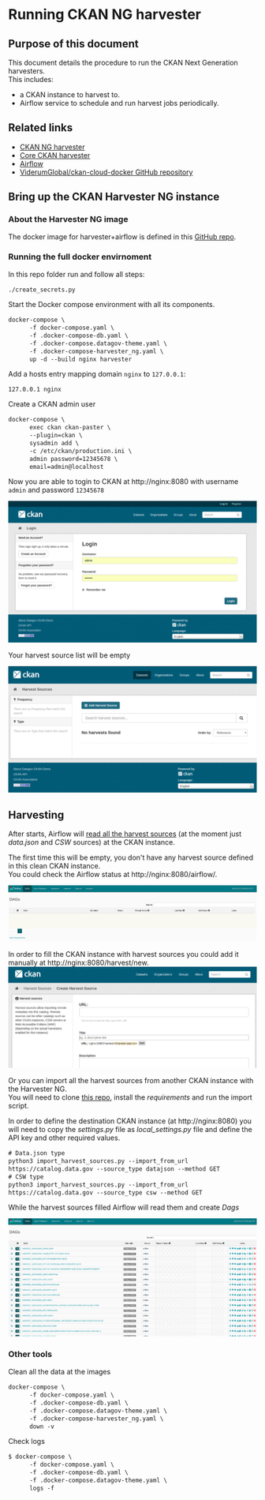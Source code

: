 # Running CKAN NG harvester

## Purpose of this document

This document details the procedure to run the CKAN Next Generation harvesters.  
This includes:
 - a CKAN instance to harvest to.
 - Airflow service to schedule and run harvest jobs periodically.

## Related links

- [CKAN NG harvester](https://gitlab.com/datopian/ckan-ng-harvest)
- [Core CKAN harvester](https://pypi.org/project/ckan-harvester/)
- [Airflow](https://airflow.apache.org/)
- [ViderumGlobal/ckan-cloud-docker GitHub repository](https://github.com/ViderumGlobal/ckan-cloud-docker)

## Bring up the CKAN Harvester NG instance

### About the Harvester NG image

The docker image for harvester+airflow is defined in this [GitHub repo](https://gitlab.com/datopian/ckan-ng-harvest).  

### Running the full docker envirnoment

In this repo folder run and follow all steps:

```
./create_secrets.py
```

Start the Docker compose environment with all its components.

```
docker-compose \
      -f docker-compose.yaml \
      -f .docker-compose-db.yaml \
      -f .docker-compose.datagov-theme.yaml \
      -f .docker-compose-harvester_ng.yaml \
      up -d --build nginx harvester
```

Add a hosts entry mapping domain `nginx` to `127.0.0.1`:

```
127.0.0.1 nginx
```

Create a CKAN admin user

```
docker-compose \
      exec ckan ckan-paster \
      --plugin=ckan \
      sysadmin add \
      -c /etc/ckan/production.ini \
      admin password=12345678 \
      email=admin@localhost
```

Now you are able to togin to CKAN at http://nginx:8080 with username `admin` and password `12345678`

![ckan](docs/imgs/ckan-ready.png)

Your harvest source list will be empty

![harvest empty](docs/imgs/harvest-sources-empty.png)

## Harvesting

After starts, Airflow will [read all the harvest sources](https://gitlab.com/datopian/ckan-ng-harvest/blob/develop/automate-tasks/airflow/dags/harvest_with_airflow.py) (at the moment just _data.json_ and _CSW_ sources) at the CKAN instance.  

The first time this will be empty, you don't have any harvest source defined in this clean CKAN instance.  
You could check the Airflow status at http://nginx:8080/airflow/.  

![ckan](docs/imgs/airflow-ready.png)

In order to fill the CKAN instance with harvest sources you could add it manually at http://nginx:8080/harvest/new.  
![ckan](docs/imgs/new-harvest-source.png)

Or you can import all the harvest sources from another CKAN instance with the Harvester NG.  
You will need to clone [this repo](https://gitlab.com/datopian/ckan-ng-harvest/blob/develop/automate-tasks/airflow/dags/harvest_with_airflow.py), install the _requirements_ and run the import script.  

In order to define the destination CKAN instance (at http://nginx:8080) you will need to copy the _settings.py_ file as _local_settings.py_ file and define the API key and other required values.  

```
# Data.json type
python3 import_harvest_sources.py --import_from_url https://catalog.data.gov --source_type datajson --method GET
# CSW type
python3 import_harvest_sources.py --import_from_url https://catalog.data.gov --source_type csw --method GET

```

While the harvest sources filled Airflow will read them and create _Dags_

![harvest empty](docs/imgs/dags_ready.png)

### Other tools

Clean all the data at the images

```
docker-compose \
      -f docker-compose.yaml \
      -f .docker-compose-db.yaml \
      -f .docker-compose.datagov-theme.yaml \
      -f .docker-compose-harvester_ng.yaml \
      down -v
```

Check logs

```
$ docker-compose \
      -f docker-compose.yaml \
      -f .docker-compose-db.yaml \
      -f .docker-compose.datagov-theme.yaml \
      logs -f
```